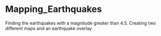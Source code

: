 # Mapping_Earthquakes
Finding the earthquakes with a magnitude greater than 4.5. Creating two different maps and an earthquake overlay
